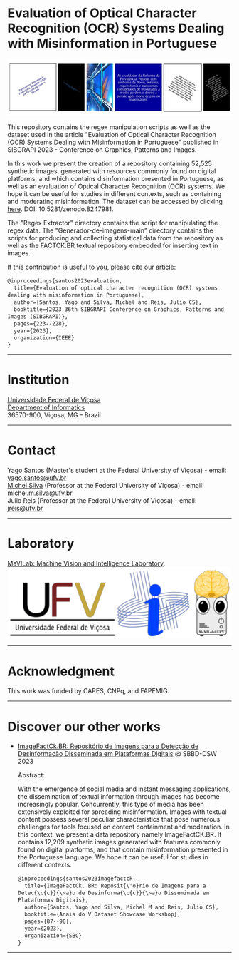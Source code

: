 <h1>Evaluation of Optical Character Recognition (OCR) Systems Dealing with Misinformation in Portuguese</h1>

![alt text](https://github.com/MaVILab-UFV/OCR-eval-for-misinformation-SIBGRAPI-2023/blob/main/resources/Exemplos.jpg?raw=true)

This repository contains the regex manipulation scripts as well as the dataset used in the article "Evaluation of Optical Character Recognition (OCR) Systems Dealing with Misinformation in Portuguese" published in SIBGRAPI 2023 - Conference on Graphics, Patterns and Images.

In this work we present the creation of a repository containing 52,525 synthetic images, generated with resources commonly found on digital platforms, and which contains disinformation presented in Portuguese, as well as an evaluation of Optical Character Recognition (OCR) systems. We hope it can be useful for studies in different contexts, such as containing and moderating misinformation. The dataset can be accessed by clicking [here](https://doi.org/10.5281/zenodo.8247981). DOI: 10.5281/zenodo.8247981.

The "Regex Extractor" directory contains the script for manipulating the regex data. The "Generador-de-imagens-main" directory contains the scripts for producing and collecting statistical data from the repository as well as the FACTCK.BR textual repository embedded for inserting text in images.

If this contribution is useful to you, please cite our article:

```
@inproceedings{santos2023evaluation,
  title={Evaluation of optical character recognition (OCR) systems dealing with misinformation in Portuguese},
  author={Santos, Yago and Silva, Michel and Reis, Julio CS},
  booktitle={2023 36th SIBGRAPI Conference on Graphics, Patterns and Images (SIBGRAPI)},
  pages={223--228},
  year={2023},
  organization={IEEE}
}

```

---

# Institution  

[Universidade Federal de Viçosa](https://www.ufv.br/)   
[Department of Informatics](https://www2.dpi.ufv.br/)  
36570-900, Viçosa, MG – Brazil  

---

# Contact  

Yago Santos (Master's student at the Federal University of Viçosa) - email: yago.santos@ufv.br  
[Michel Silva](https://michelmelosilva.github.io/) (Professor at the Federal University of Viçosa) - email: michel.m.silva@ufv.br  
Julio Reis (Professor at the Federal University of Viçosa) - email: jreis@ufv.br  

---

# Laboratory  

[MaVILab: Machine Vision and Intelligence Laboratory](https://mavilab-ufv.github.io/).    
![alt text](https://github.com/MaVILab-UFV/OCR-eval-for-misinformation-SIBGRAPI-2023/blob/main/resources/Logomarcas.png?raw=true)

---

# Acknowledgment  

This work was funded by CAPES, CNPq, and FAPEMIG.  

---

# Discover our other works  

- [ImageFactCk.BR: Repositório de Imagens para a Detecção de Desinformação Disseminada em Plataformas Digitais](https://github.com/MaVILab-UFV/ImageFactCk.br-dataset-SBBD-DSW-2023) @ SBBD-DSW 2023  
  
  Abstract:
  
  With the emergence of social media and instant messaging applications, the dissemination of textual information through images has become increasingly popular. Concurrently, this type of media has been extensively exploited for spreading misinformation. Images with textual content possess several peculiar characteristics that pose numerous challenges for tools focused on content containment and moderation. In this context, we present a data repository namely ImageFactCK.BR. It contains 12,209 synthetic images generated with features commonly found on digital platforms, and that contain misinformation presented in the Portuguese language. We hope it can be useful for studies in different contexts.
  
  ```
  @inproceedings{santos2023imagefactck,
    title={ImageFactCk. BR: Reposit{\'o}rio de Imagens para a Detec{\c{c}}{\~a}o de Desinforma{\c{c}}{\~a}o Disseminada em Plataformas Digitais},
    author={Santos, Yago and Silva, Michel M and Reis, Julio CS},
    booktitle={Anais do V Dataset Showcase Workshop},
    pages={87--98},
    year={2023},
    organization={SBC}
  }
  ```

---
